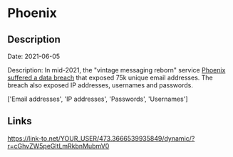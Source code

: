 # Phoenix

## Description

Date: 2021-06-05

Description:
In mid-2021, the &quot;vintage messaging reborn&quot; service <a href="https://prnt.sc/_t-Usfo2rHqP" target="_blank" rel="noopener">Phoenix suffered a data breach</a> that exposed 75k unique email addresses. The breach also exposed IP addresses, usernames and passwords.


['Email addresses', 'IP addresses', 'Passwords', 'Usernames']

## Links

https://link-to.net/YOUR_USER/473.3666539935849/dynamic/?r=cGhvZW5peGltLmRkbnMubmV0